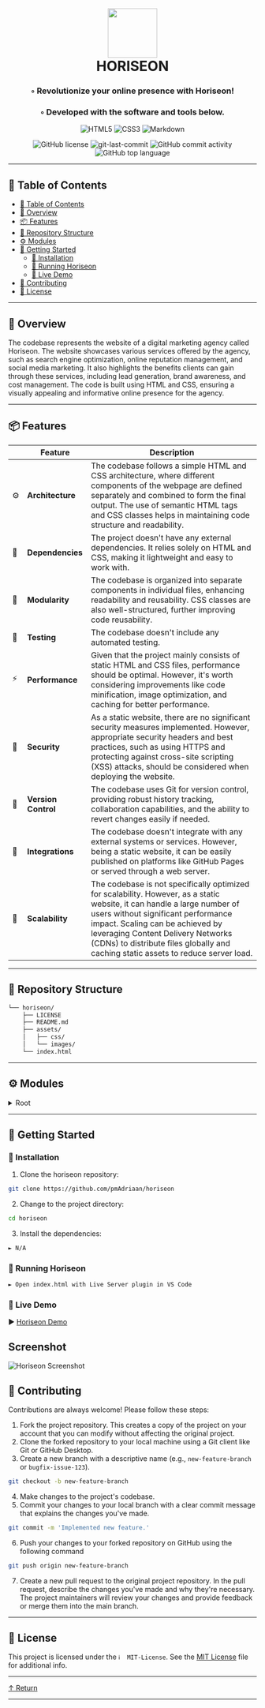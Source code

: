 <div align="center">
<h1 align="center">
<img src="https://raw.githubusercontent.com/PKief/vscode-material-icon-theme/ec559a9f6bfd399b82bb44393651661b08aaf7ba/icons/folder-markdown-open.svg" width="100" />
<br>HORISEON</h1>
<h3>◦ Revolutionize your online presence with Horiseon!</h3>
<h3>◦ Developed with the software and tools below.</h3>

<p align="center">
<img src="https://img.shields.io/badge/HTML5-E34F26.svg?style&logo=HTML5&logoColor=white" alt="HTML5" />
<img src="https://img.shields.io/badge/CSS3-1572B6?style=&logo=css3&logoColor=white" alt="CSS3" />
<img src="https://img.shields.io/badge/Markdown-000000.svg?style&logo=Markdown&logoColor=white" alt="Markdown" />
</p>
<img src="https://img.shields.io/github/license/pmAdriaan/horiseon?style&color=5D6D7E" alt="GitHub license" />
<img src="https://img.shields.io/github/last-commit/pmAdriaan/horiseon?style&color=5D6D7E" alt="git-last-commit" />
<img src="https://img.shields.io/github/commit-activity/m/pmAdriaan/horiseon?style&color=5D6D7E" alt="GitHub commit activity" />
<img src="https://img.shields.io/github/languages/top/pmAdriaan/horiseon?style&color=5D6D7E" alt="GitHub top language" />
</div>

---

## 📖 Table of Contents
- [📖 Table of Contents](#-table-of-contents)
- [📍 Overview](#-overview)
- [📦 Features](#-features)
- [📂 Repository Structure](#-repository-structure)
- [⚙️ Modules](#%EF%B8%8F-modules)
- [🚀 Getting Started](#-getting-started)
    - [🔧 Installation](#-installation)
    - [🤖 Running Horiseon](#-running-horiseon)
    - [🧪 Live Demo](#-live-demo)
- [🤝 Contributing](#-contributing)
- [📄 License](#-license)

---


## 📍 Overview

The codebase represents the website of a digital marketing agency called Horiseon. The website showcases various services offered by the agency, such as search engine optimization, online reputation management, and social media marketing. It also highlights the benefits clients can gain through these services, including lead generation, brand awareness, and cost management. The code is built using HTML and CSS, ensuring a visually appealing and informative online presence for the agency.

---

## 📦 Features

|    | Feature             | Description                                                                                                                               |
|----|---------------------|-------------------------------------------------------------------------------------------------------------------------------------------|
| ⚙️ | **Architecture**    | The codebase follows a simple HTML and CSS architecture, where different components of the webpage are defined separately and combined to form the final output. The use of semantic HTML tags and CSS classes helps in maintaining code structure and readability.       |               |
| 🔗 | **Dependencies**    | The project doesn't have any external dependencies. It relies solely on HTML and CSS, making it lightweight and easy to work with.                                                                     |
| 🧩 | **Modularity**      | The codebase is organized into separate components in individual files, enhancing readability and reusability. CSS classes are also well-structured, further improving code reusability.            |
| 🧪 | **Testing**         | The codebase doesn't include any automated testing.
| ⚡️ | **Performance**     | Given that the project mainly consists of static HTML and CSS files, performance should be optimal. However, it's worth considering improvements like code minification, image optimization, and caching for better performance. |
| 🔐 | **Security**        | As a static website, there are no significant security measures implemented. However, appropriate security headers and best practices, such as using HTTPS and protecting against cross-site scripting (XSS) attacks, should be considered when deploying the website.   |
| 🔀 | **Version Control** | The codebase uses Git for version control, providing robust history tracking, collaboration capabilities, and the ability to revert changes easily if needed.                                                          |
| 🔌 | **Integrations**    | The codebase doesn't integrate with any external systems or services. However, being a static website, it can be easily published on platforms like GitHub Pages or served through a web server.                    |
| 📶 | **Scalability**     | The codebase is not specifically optimized for scalability. However, as a static website, it can handle a large number of users without significant performance impact. Scaling can be achieved by leveraging Content Delivery Networks (CDNs) to distribute files globally and caching static assets to reduce server load.                  |

---


## 📂 Repository Structure

```sh
└── horiseon/
    ├── LICENSE
    ├── README.md
    ├── assets/
    │   ├── css/
    │   └── images/
    └── index.html
```


---

## ⚙️ Modules

<details closed><summary>Root</summary>

| File                                                                     | Summary                                                                                                                                                                                                                                                                                                 |
| ---                                                                      | ---                                                                                                                                                                                                                                                                                                     |
| [index.html](https://github.com/pmAdriaan/horiseon/blob/main/index.html) | The code is an HTML file that represents a webpage for a digital marketing agency called Horiseon. It includes a header with a navigation menu, sections for different services offered, a benefits sidebar, and a footer. It also includes meta tags, a favicon, and external stylesheets for styling. |

</details>

---

## 🚀 Getting Started

### 🔧 Installation

1. Clone the horiseon repository:
```sh
git clone https://github.com/pmAdriaan/horiseon
```

2. Change to the project directory:
```sh
cd horiseon
```

3. Install the dependencies:
```sh
► N/A
```

### 🤖 Running Horiseon

```sh
► Open index.html with Live Server plugin in VS Code
```

### 🧪 Live Demo
► [Horiseon Demo](https://pmadriaan.github.io/horiseon/)

## Screenshot

![Horiseon Screenshot](./assets/images/horiseon_demo_screenshot.png?raw=true "Horiseon")

## 🤝 Contributing

Contributions are always welcome! Please follow these steps:
1. Fork the project repository. This creates a copy of the project on your account that you can modify without affecting the original project.
2. Clone the forked repository to your local machine using a Git client like Git or GitHub Desktop.
3. Create a new branch with a descriptive name (e.g., `new-feature-branch` or `bugfix-issue-123`).
```sh
git checkout -b new-feature-branch
```
4. Make changes to the project's codebase.
5. Commit your changes to your local branch with a clear commit message that explains the changes you've made.
```sh
git commit -m 'Implemented new feature.'
```
6. Push your changes to your forked repository on GitHub using the following command
```sh
git push origin new-feature-branch
```
7. Create a new pull request to the original project repository. In the pull request, describe the changes you've made and why they're necessary.
The project maintainers will review your changes and provide feedback or merge them into the main branch.

---

## 📄 License

This project is licensed under the `ℹ️  MIT-License`. See the [MIT License](https://github.com/pmAdriaan/horiseon/blob/main/LICENSE) file for additional info.

---

[↑ Return](#Top)

---
